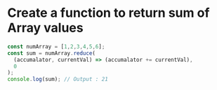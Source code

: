 # Create a function to return sum of Array values
```javascript 
const numArray = [1,2,3,4,5,6];
const sum = numArray.reduce(
  (accumalator, currentVal) => (accumalator += currentVal),
  0
);
console.log(sum); // Output : 21
```